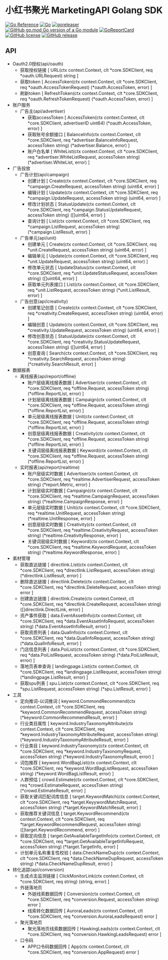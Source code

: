 # 小红书聚光 MarketingAPI Golang SDK

[![Go Reference](https://pkg.go.dev/badge/github.com/bububa/spotlight-mapi.svg)](https://pkg.go.dev/github.com/bububa/spotlight-mapi)
[![Go](https://github.com/bububa/spotlight-mapi/actions/workflows/go.yml/badge.svg)](https://github.com/bububa/spotlight-mapi/actions/workflows/go.yml)
[![goreleaser](https://github.com/bububa/spotlight-mapi/actions/workflows/goreleaser.yml/badge.svg)](https://github.com/bububa/spotlight-mapi/actions/workflows/goreleaser.yml)
[![GitHub go.mod Go version of a Go module](https://img.shields.io/github/go-mod/go-version/bububa/spotlight-mapi.svg)](https://github.com/bububa/spotlight-mapi)
[![GoReportCard](https://goreportcard.com/badge/github.com/bububa/spotlight-mapi)](https://goreportcard.com/report/github.com/bububa/spotlight-mapi)
[![GitHub license](https://img.shields.io/github/license/bububa/spotlight-mapi.svg)](https://github.com/bububa/spotlight-mapi/blob/master/LICENSE)
[![GitHub release](https://img.shields.io/github/release/bububa/spotlight-mapi.svg)](https://GitHub.com/bububa/spotlight-mapi/releases/)

## API

- Oauth2.0授权(api/oauth)
  - 获取授权链接 [ URL(ctx context.Context, clt *core.SDKClient, req *oauth.URLRequest) string ]
  - 获取token [ AccessToken(ctx context.Context, clt *core.SDKClient, req *oauth.AccessTokenRequest) (*oauth.AccessToken, error) ]
  - 刷新token [ RefreshToken(ctx context.Context, clt *core.SDKClient, req *oauth.RefreshTokenRequest) (*oauth.AccessToken, error) ]
- 账户服务
  - 广告主(api/advertiser)
    - 获取accessToken [ AccessToken(ctx context.Context, clt *core.SDKClient, advertiserID uint64) (*oauth.AccessToken, error) ]
    - 获取账号余额接口 [ BalanceInfo(ctx context.Context, clt *core.SDKClient, req *advertiser.BalanceInfoRequest, accessToken string) (*advertiser.Balance, error) ]
    - 账户白名单 [ WhiteList(ctx context.Context, clt *core.SDKClient, req *advertiser.WhiteListRequest, accessToken string) (*advertiser.WhiteList, error) ]
- 广告投放
  - 广告计划(api/campaign)
    - 创建计划 [ Create(ctx context.Context, clt *core.SDKClient, req *campaign.CreateRequest, accessToken string) (uint64, error) ]
    - 编辑计划 [ Update(ctx context.Context, clt *core.SDKClient, req *campaign.UpdateRequest, accessToken string) (uint64, error) ]
    - 修改计划状态 [ StatusUpdate(ctx context.Context, clt *core.SDKClient, req *campaign.StatusUpdateRequest, accessToken string) ([]uint64, error) ]
    - 查询计划 [ List(ctx context.Context, clt *core.SDKClient, req *campaign.ListRequest, accessToken string) (*campaign.ListResult, error) ]
  - 广告单元(api/unit)
    - 创建单元 [ Create(ctx context.Context, clt *core.SDKClient, req *unit.CreateRequest, accessToken string) (uint64, error) ]
    - 编辑单元 [ Update(ctx context.Context, clt *core.SDKClient, req *unit.UpdateRequest, accessToken string) (uint64, error) ]
    - 修改单元状态 [ UpdateStatus(ctx context.Context, clt *core.SDKClient, req *unit.UpdateStatusRequest, accessToken string) ([]uint64, error) ]
    - 获取单元列表接口 [ List(ctx context.Context, clt *core.SDKClient, req *unit.ListRequest, accessToken string) (*unit.ListResult, error) ]
  - 广告创意(api/creativity)
    - 创建笔记创意 [ Create(ctx context.Context, clt *core.SDKClient, req *creativity.CreateRequest, accessToken string) (uint64, error) ]
    - 编辑创意 [ Update(ctx context.Context, clt *core.SDKClient, req *creativity.UpdateRequest, accessToken string) (uint64, error) ]
    - 修改创意状态 [ StatusUpdate(ctx context.Context, clt *core.SDKClient, req *creativity.StatusUpdateRequest, accessToken string) ([]uint64, error) ]
    - 创意查询 [ Search(ctx context.Context, clt *core.SDKClient, req *creativity.SearchRequest, accessToken string) (*creativity.SearchResult, error) ]
- 数据报表
  - 离线报表(api/report/offline)
    - 账户层级离线报表数据 [ Advertiser(ctx context.Context, clt *core.SDKClient, req *offline.Request, accessToken string) (*offline.ReportList, error) ]
    - 计划层级离线报表数据 [ Campaign(ctx context.Context, clt *core.SDKClient, req *offline.Request, accessToken string) (*offline.ReportList, error) ]
    - 单元层级离线报表数据 [ Unit(ctx context.Context, clt *core.SDKClient, req *offline.Request, accessToken string) (*offline.ReportList, error) ]
    - 创意层级离线报表数据 [ Creativity(ctx context.Context, clt *core.SDKClient, req *offline.Request, accessToken string) (*offline.ReportList, error) ]
    - 关键词层级离线报表数据 [ Keyword(ctx context.Context, clt *core.SDKClient, req *offline.Request, accessToken string) (*offline.ReportList, error) ]
  - 实时报表(api/report/realtime)
    - 账户层级实时数据 [ Advertiser(ctx context.Context, clt *core.SDKClient, req *realtime.AdvertiserRequest, accessToken string) (*report.Metric, error) ]
    - 计划层级实时数据 [ Campaign(ctx context.Context, clt *core.SDKClient, req *realtime.CampaignRequest, accessToken string) (*realtime.CampaignResponse, error) ]
    - 单元层级实时数据 [ Unit(ctx context.Context, clt *core.SDKClient, req *realtime.UnitRequest, accessToken string) (*realtime.UnitResponse, error) ]
    - 创意层级实时数据 [ Creativity(ctx context.Context, clt *core.SDKClient, req *realtime.CreativityRequest, accessToken string) (*realtime.CreativityResponse, error) ]
    - 关键词层级实时数据 [ Keyword(ctx context.Context, clt *core.SDKClient, req *realtime.KeywordRequest, accessToken string) (*realtime.KeywordResponse, error) ]
- 素材管理
  - 获取直达链接 [ directlink.List(ctx context.Context, clt *core.SDKClient, req *directlink.ListRequest, accessToken string) (*directlink.ListResult, error) ]
  - 删除直达链接 [ directlink.Delete(ctx context.Context, clt *core.SDKClient, req *directlink.DeleteRequest, accessToken string) error ]
  - 创建直达链接 [ directlink.Create(ctx context.Context, clt *core.SDKClient, req *directlink.CreateRequest, accessToken string) ([]directlink.DirectLink, error) ]
  - 资产事件获取 [ data.EventAssetInfo(ctx context.Context, clt *core.SDKClient, req *data.EventAssetInfoRequest, accessToken string) (*data.EventAssetInfoResult, error) ]
  - 获取资质列表 [ data.QualInfo(ctx context.Context, clt *core.SDKClient, req *data.QualInfoRequest, accessToken string) (*data.QualInfoResult, error) ]
  - 门店信息列表 [ data.PoiList(ctx context.Context, clt *core.SDKClient, req *data.PoiListRequest, accessToken string) (*data.PoiListResult, error) ]
  - 落地页表单查询 [ landingpage.List(ctx context.Context, clt *core.SDKClient, req *landingpage.ListRequest, accessToken string) (*landingpage.ListResult, error) ]
  - 获取spu列表 [ spu.List(ctx context.Context, clt *core.SDKClient, req *spu.ListRequest, accessToken string) (*spu.ListResult, error) ]
- 工具
  - 定向推词-以词推词 [ keyword.CommondRecommend(ctx context.Context, clt *core.SDKClient, req *keyword.CommonRecommendRequest, accessToken string) (*keyword.CommonRecommendResult, error) ]
  - 行业类目属性 [ keyword.IndustryTaxonomyAttribute(ctx context.Context, clt *core.SDKClient, req *keyword.IndustryTaxonomyAttributeRequest, accessToken string) (*keyword.IndustryTaxonomyAttributeResult, error) ]
  - 行业类目 [ keyword.IndustryTaxonomy(ctx context.Context, clt *core.SDKClient, req *keyword.IndustryTaxonomyRequest, accessToken string) (*keyword.IndustryTaxonomyResult, error) ]
  - 词包推荐 [ keyword.WordBagList(ctx context.Context, clt *core.SDKClient, req *keyword.WordBagListRequest, accessToken string) (*keyword.WordBagListResult, error) ]
  - 人群预估 [ crowd.Estimate(ctx context.Context, clt *core.SDKClient, req *crowd.EstimateRequest, accessToken string) (*crowd.EstimateResult, error) ]
  - 获取关键词匹配词库信息 [ target.KeywordMatch(ctx context.Context, clt *core.SDKClient, req *target.KeyywordMatchRequest, accessToken string) (*target.KeywordMatchResult, error) ]
  - 获取推荐关键词信息 [ target.KeywordRecommend(ctx context.Context, clt *core.SDKClient, req *target.KeywordRecommendRequest, accessToken string) ([]target.KeywordRecommend, error) ]
  - 获取定向信息 [ target.GetAvailableTargetInfo(ctx context.Context, clt *core.SDKClient, req *target.GetAvailableTargetInfoRequest, accessToken string) (*target.TargetInfo, error) ]
  - 计划单元名称重复性校验 [ data.CheckNameDup(ctx context.Context, clt *core.SDKClient, req *data.CheckNameDupRequest, accessToken string) (*data.CheckNameDupResult, error) ]
- 转化追踪(api/conversion)
  - 生成点击监测链接 [ ClickMonitorLink(ctx context.Context, clt *core.SDKClient, req string) (string, error) ]
  - 外链落地页
    - 外链线索数据回传 [ Conversion(ctx context.Context, clt *core.SDKClient, req *conversion.Request, accessToken string) error ]
    - 线索转化数据回传 [ AuroraLeads(ctx context.Context, clt *core.SDKClient, req *conversion.AuroraLeadsRequest) error ]
  - 聚光落地页
    - 聚光落地页线索数据回传 [ HawkingLeads(ctx context.Context, clt *core.SDKClient, req *conversion.HawkingLeadsRequest) error ]
  - 口令码
    - APP口令码数据回传 [ App(ctx context.Context, clt *core.SDKClient, req *conversion.AppRequest) error ]
